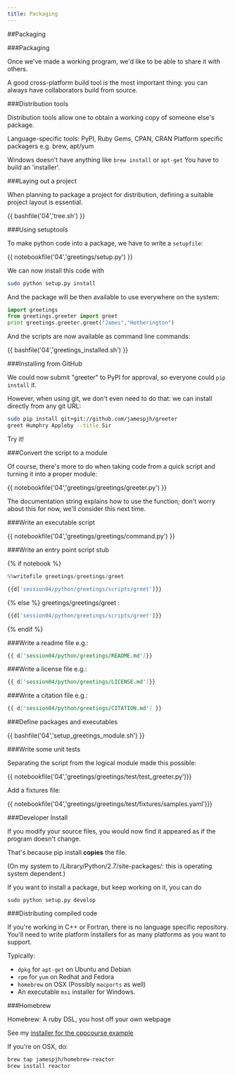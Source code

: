 ```yaml
---
title: Packaging
---
```


##Packaging

###Packaging

Once we've made a working program, we'd like to be able to share it with others.

A good cross-platform build tool is the most important thing: you can always
have collaborators build from source.

###Distribution tools

Distribution tools allow one to obtain a working copy of someone else's package.

Language-specific tools: PyPI, Ruby Gems, CPAN, CRAN
Platform specific packagers e.g. brew, apt/yum

Windows doesn't have anything like `brew install` or `apt-get`
You have to build an 'installer'.

###Laying out a project

When planning to package a project for distribution, defining a suitable
project layout is essential.

{{ bashfile('04','tree.sh') }}

###Using setuptools

To make python code into a package, we have to write a `setupfile`:

{{ notebookfile('04','greetings/setup.py') }}

We can now install this code with

``` bash
sudo python setup.py install
``` 

And the package will be then available to use everywhere on the system:

``` python
import greetings
from greetings.greeter import greet
print greetings.greeter.greet("James","Hetherington")
```

And the scripts are now available as command line commands:

{{ bashfile('04','greetings_installed.sh') }}


###Installing from GitHub

We could now submit "greeter" to PyPI for approval, so everyone could `pip install` it.

However, when using git, we don't even need to do that: we can install directly from any git URL:

``` bash
sudo pip install git+git://github.com/jamespjh/greeter
greet Humphry Appleby --title Sir
```

Try it!

###Convert the script to a module

Of course, there's more to do when taking code from a quick script and turning it into a proper module:

{{ notebookfile('04','greetings/greetings/greeter.py') }}

The documentation string explains how to use the function; don't worry about this for now, we'll consider
this next time.

###Write an executable script

{{ notebookfile('04','greetings/greetings/command.py') }}

###Write an entry point script stub

{% if notebook %}
``` python
%%writefile greetings/greetings/greet

{{d['session04/python/greetings/scripts/greet']}}
```
{% else %}
greetings/greetings/greet :
``` python
{{d['session04/python/greetings/scripts/greet']}}
```
{% endif %}

###Write a readme file
e.g.:
``` markdown
{{ d['session04/python/greetings/README.md']}}
```
###Write a license file
e.g.:
``` markdown
{{ d['session04/python/greetings/LICENSE.md']}}
```

###Write a citation file
e.g.:
``` markdown
{{ d['session04/python/greetings/CITATION.md'] }}
```

###Define packages and executables

{{ bashfile('04','setup_greetings_module.sh') }}

###Write some unit tests

Separating the script from the logical module made this possible:

{{ notebookfile('04','greetings/greetings/test/test_greeter.py')}}

Add a fixtures file:

{{ notebookfile('04','greetings/greetings/test/fixtures/samples.yaml')}}

###Developer Install

If you modify your source files, you would now find it appeared as if the program doesn't change.

That's because pip install **copies** the file.

(On my system to /Library/Python/2.7/site-packages/: this is operating
system dependent.)

If you want to install a package, but keep working on it, you can do

```
sudo python setup.py develop
```

###Distributing compiled code

If you're working in C++ or Fortran, there is no language specific repository.
You'll need to write platform installers for as many platforms as you want to
support.

Typically:

* `dpkg` for `apt-get` on Ubuntu and Debian
* `rpm` for `yum` on Redhat and Fedora
* `homebrew` on OSX (Possibly `macports` as well)
* An executable `msi` installer for Windows.

###Homebrew

Homebrew: A ruby DSL, you host off your own webpage

See my [installer for the cppcourse example](http://github.com/jamespjh/homebrew-reactor)

If you're on OSX, do:

``` bash
brew tap jamespjh/homebrew-reactor
brew install reactor
```

